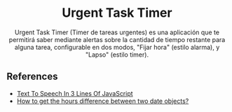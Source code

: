 <div align="center">
  <!-- <img src="./docs/img/urgent_task_timer.png" alt="icon"> -->
</div>

<div align="center">

# Urgent Task Timer

Urgent Task Timer (Timer de tareas urgentes) es una aplicación que te permitirá saber mediante alertas sobre la cantidad de tiempo restante para alguna tarea, configurable en dos modos, "Fijar hora" (estilo alarma), y "Lapso" (estilo timer).

</div>

## References

- [Text To Speech In 3 Lines Of JavaScript](https://dev.to/asaoluelijah/text-to-speech-in-3-lines-of-javascript-b8h)
- [How to get the hours difference between two date objects?](https://stackoverflow.com/questions/19225414/how-to-get-the-hours-difference-between-two-date-objects)